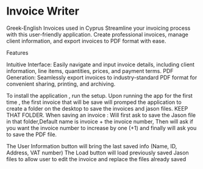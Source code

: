 # Invoice Writer
Greek-English Invoices used in Cyprus
Streamline your invoicing process with this user-friendly application. Create professional invoices,
manage client information, and export invoices to PDF format with ease.

Features

 Intuitive Interface: Easily navigate and input invoice details, including client information, line items, quantities, prices, and payment terms.
PDF Generation: Seamlessly export invoices to industry-standard PDF format for convenient sharing, printing, and archiving.

To install the application , run the setup.
Upon running the app for the first time , 
the first invoice that will be save will promped the application to create a folder on the desktop to save the invoices and jason files.
KEEP THAT FOLDER. When saving an invoice : Will first ask to save the Jason file in that folder,Default name is invoice + the invoice number,
Then will ask if you want the invoice number to increase by one (+1) and finally will ask you to save the PDF file.

The User Information button will bring the last saved info (Name, ID, Address, VAT number)
The Load button will load previously saved Jason files to allow user to edit the invoice and replace the files already saved
